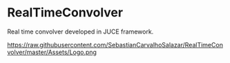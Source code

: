 # RealTimeConvolver
Real time convolver developed in JUCE framework.

https://raw.githubusercontent.com/SebastianCarvalhoSalazar/RealTimeConvolver/master/Assets/Logo.png
